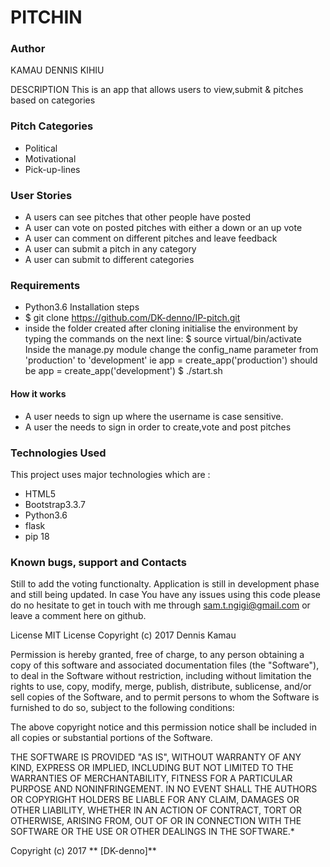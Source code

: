 # PITCHIN
### Author
KAMAU DENNIS KIHIU

DESCRIPTION
This is an app that allows users to view,submit & pitches based on categories

### Pitch Categories
* Political
* Motivational
* Pick-up-lines
### User Stories
* A users can see pitches that other people have posted
* A user can vote on posted pitches with either a down or an up vote
* A user can comment on different pitches and leave feedback
* A user can submit a pitch in any category
* A user can submit to different categories
### Requirements
* Python3.6
Installation steps
* $ git clone https://github.com/DK-denno/IP-pitch.git
* inside the folder created after cloning initialise the environment by typing the commands on the next line:
$ source virtual/bin/activate
Inside the manage.py module change the config_name parameter from 'production' to 'development' ie app = create_app('production') should be app = create_app('development')
$ ./start.sh
#### How it works
* A user needs to sign up where the username is case sensitive.
* A user the needs to sign in order to create,vote and post pitches

### Technologies Used
This project uses major technologies which are :
* HTML5
* Bootstrap3.3.7
* Python3.6
* flask
* pip 18
### Known bugs, support and Contacts
Still to add the voting functionalty.
Application is still in development phase and still being updated. In case You have any issues using this code please do no hesitate to get in touch with me through sam.t.ngigi@gmail.com or leave a comment here on github.

License
MIT License
Copyright (c) 2017 Dennis Kamau

Permission is hereby granted, free of charge, to any person obtaining a copy of this software and associated documentation files (the "Software"), to deal in the Software without restriction, including without limitation the rights to use, copy, modify, merge, publish, distribute, sublicense, and/or sell copies of the Software, and to permit persons to whom the Software is furnished to do so, subject to the following conditions:

The above copyright notice and this permission notice shall be included in all copies or substantial portions of the Software.

THE SOFTWARE IS PROVIDED "AS IS", WITHOUT WARRANTY OF ANY KIND, EXPRESS OR IMPLIED, INCLUDING BUT NOT LIMITED TO THE WARRANTIES OF MERCHANTABILITY, FITNESS FOR A PARTICULAR PURPOSE AND NONINFRINGEMENT. IN NO EVENT SHALL THE AUTHORS OR COPYRIGHT HOLDERS BE LIABLE FOR ANY CLAIM, DAMAGES OR OTHER LIABILITY, WHETHER IN AN ACTION OF CONTRACT, TORT OR OTHERWISE, ARISING FROM, OUT OF OR IN CONNECTION WITH THE SOFTWARE OR THE USE OR OTHER DEALINGS IN THE SOFTWARE.*

Copyright (c) 2017 ** [DK-denno]**
